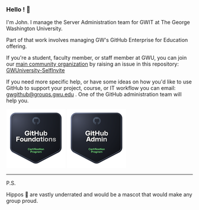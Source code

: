 ### Hello ! 👋

I'm John. I manage the Server Administration team for GWIT at The George Washington University.

Part of that work involves managing GW's GitHub Enterprise for Education offering.

If you're a student, faculty member, or staff member at GWU, you can join our [main community organization](https://github.com/gwuniversity) by raising an issue in this repository: [GWUniversity-SelfInvite](https://github.com/gwuniversity/GWUniversity-SelfInvite)


If you need more specific help, or have some ideas on how you'd like to use GitHub to support your project, course, or IT workflow you can email: gwgithub@groups.gwu.edu . One of the GitHub administration team will help you.

[![GitHub Foundations Certification](./github-foundations.png)](https://www.credly.com/badges/7488c25d-4def-4e5a-9fa7-4edc578f4a84/public_url)
[![GitHub Administration Certification](./github-administration.png)](https://www.credly.com/badges/a1fdbd90-4d8e-4834-8e44-465384c80f3a/public_url)

<hr>

P.S.

Hippos 🦛 are vastly underrated and would be a mascot that would make any group proud.
